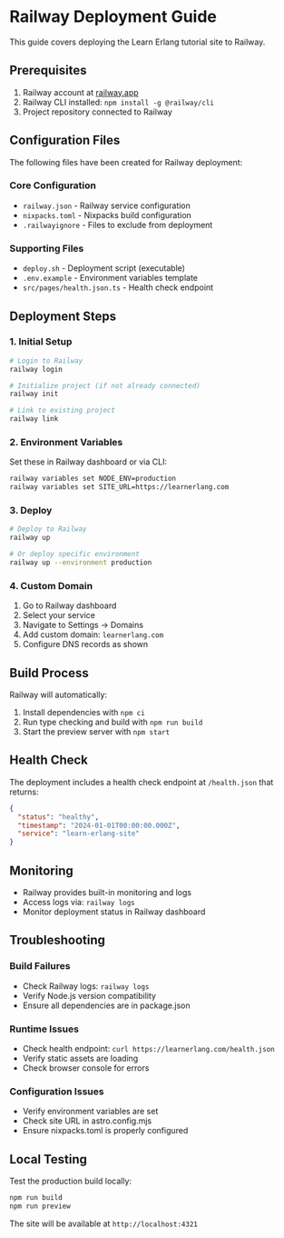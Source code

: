 # Railway Deployment Guide

This guide covers deploying the Learn Erlang tutorial site to Railway.

## Prerequisites

1. Railway account at [railway.app](https://railway.app)
2. Railway CLI installed: `npm install -g @railway/cli`
3. Project repository connected to Railway

## Configuration Files

The following files have been created for Railway deployment:

### Core Configuration
- `railway.json` - Railway service configuration
- `nixpacks.toml` - Nixpacks build configuration  
- `.railwayignore` - Files to exclude from deployment

### Supporting Files
- `deploy.sh` - Deployment script (executable)
- `.env.example` - Environment variables template
- `src/pages/health.json.ts` - Health check endpoint

## Deployment Steps

### 1. Initial Setup
```bash
# Login to Railway
railway login

# Initialize project (if not already connected)
railway init

# Link to existing project
railway link
```

### 2. Environment Variables
Set these in Railway dashboard or via CLI:
```bash
railway variables set NODE_ENV=production
railway variables set SITE_URL=https://learnerlang.com
```

### 3. Deploy
```bash
# Deploy to Railway
railway up

# Or deploy specific environment
railway up --environment production
```

### 4. Custom Domain
1. Go to Railway dashboard
2. Select your service
3. Navigate to Settings → Domains
4. Add custom domain: `learnerlang.com`
5. Configure DNS records as shown

## Build Process

Railway will automatically:
1. Install dependencies with `npm ci`
2. Run type checking and build with `npm run build`
3. Start the preview server with `npm start`

## Health Check

The deployment includes a health check endpoint at `/health.json` that returns:
```json
{
  "status": "healthy",
  "timestamp": "2024-01-01T00:00:00.000Z",
  "service": "learn-erlang-site"
}
```

## Monitoring

- Railway provides built-in monitoring and logs
- Access logs via: `railway logs`
- Monitor deployment status in Railway dashboard

## Troubleshooting

### Build Failures
- Check Railway logs: `railway logs`
- Verify Node.js version compatibility
- Ensure all dependencies are in package.json

### Runtime Issues
- Check health endpoint: `curl https://learnerlang.com/health.json`
- Verify static assets are loading
- Check browser console for errors

### Configuration Issues
- Verify environment variables are set
- Check site URL in astro.config.mjs
- Ensure nixpacks.toml is properly configured

## Local Testing

Test the production build locally:
```bash
npm run build
npm run preview
```

The site will be available at `http://localhost:4321`